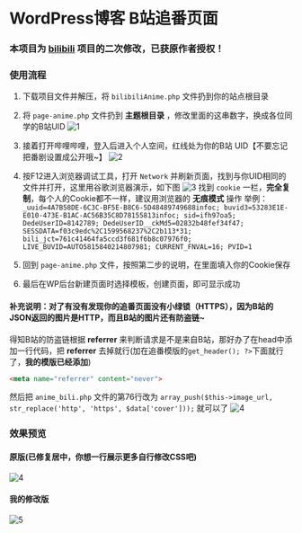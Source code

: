 # WordPress博客 B站追番页面

### 本项目为 [bilibili](https://github.com/TaylorLottner/bilibili) 项目的二次修改，已获原作者授权！

### 使用流程
1. 下载项目文件并解压，将 `bilibiliAnime.php` 文件扔到你的站点根目录


2. 将 `page-anime.php` 文件扔到 **主题根目录** ，修改里面的这串数字，换成各位同学的B站UID
![1](https://ae01.alicdn.com/kf/Hdf0b238d228a4a40ae75733cede7a7af8.jpg)


3. 接着打开哔哩哔哩，登入后进入个人空间，红线处为你的B站 UID【不要忘记把番剧设置成公开哦~】
![2](https://ae01.alicdn.com/kf/He8a786ec71184ffd8432f647c3e628354.jpg)


4. 按F12进入浏览器调试工具，打开 `Network` 并刷新页面，找到与你UID相同的文件并打开，这里用谷歌浏览器演示，如下图
![3](https://ae01.alicdn.com/kf/Hd2adbe5fac084d51b6f3f9a3f02fe54cP.jpg)
找到 `cookie` 一栏，**完全复制**，每个人的Cookie都不一样，建议用浏览器的 **无痕模式** 操作
举例：`_uuid=4A7B58DE-6C3C-BF5E-B8C6-5D48489749688infoc; buvid3=53283E1E-E010-473E-B1AC-AC56B35C8D78155813infoc; sid=ifh97oa5; DedeUserID=8142789; DedeUserID__ckMd5=02832b48fef34f47; SESSDATA=f03c9edc%2C1599568237%2C2b113*31; bili_jct=761c41464fa5ccd3f681f6b8c07976f0; LIVE_BUVID=AUTO5815840214807981; CURRENT_FNVAL=16; PVID=1`


5. 回到 `page-anime.php` 文件，按照第二步的说明，在里面填入你的Cookie保存


6. 最后在WP后台新建页面时选择模板，创建页面，即可显示成功


#### 补充说明：对了有没有发现你的追番页面没有小绿锁（HTTPS），因为B站的JSON返回的图片是HTTP，而且B站的图片还有防盗链~
得知B站的防盗链根据 **referrer** 来判断请求是不是来自B站，那好办了在head中添加一行代码，把 **referrer** 去掉就行(加在追番模版的`get_header(); ?>`下面就行了，**我的模版已经添加**)
```html
<meta name="referrer" content="never">
```
然后把 `anime_bili.php` 文件的第76行改为 `array_push($this->image_url, str_replace('http', 'https', $data['cover']));` 就可以了
![4](https://ae01.alicdn.com/kf/H9dfccaff67e446998351f95ea3c9e2f5J.jpg)


### 效果预览
#### 原版(已修复居中，你想一行展示更多自行修改CSS吧)
![4](https://ae01.alicdn.com/kf/H6a94bdf90ddb40a9b417d3405e73393dg.jpg)


#### 我的修改版
![5](https://ae01.alicdn.com/kf/H8b85865e4ca0489cb0542c2358526f05i.jpg)